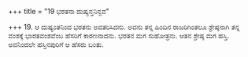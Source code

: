 +++
title = "19 ಭರತನಾ ದುಷ್ಯನ್ತನಿನ್ದವ"

+++
19. ಆ ದುಷ್ಯಂತನಿಂದ ಭರತನು ಅವತರಿಸಿದನು. ಅವನು ತನ್ನ ಹಿಂದಿನ ರಾಜರಿಗಿಂತಲೂ ಶ್ರೇಷ್ಠನಾಗಿ ತನ್ನ ವಂಶಕ್ಕೆ ಭಾರತವಂಶವೆಂಬ ಹೆಸರಿಗೆ ಕಾರಣನಾದನು. ಭರತನ ಮಗ ಸುಹೋತ್ರನು. ಆತನ ಶ್ರೇಷ್ಠ ಮಗ ಹಸ್ತಿ. ಅವನಿಂದಲೇ ಹಸ್ತಿನಪುರಿಗೆ ಆ ಹೆಸರು ಬಂತು.